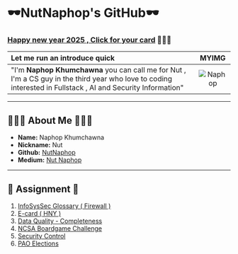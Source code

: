# 🕶️NutNaphop's GitHub🕶️
### [Happy new year 2025 , Click for your card](e-card-hny.md) 🎉🎉🎉

Let me run an introduce quick |  MYIMG
:-------------------------|:-------------------------:
"I'm **Naphop Khumchawna** you can call me for Nut , I'm a CS guy in the third year who love to coding interested in Fullstack , AI and Security Information" |  ![Naphop](./img/img.png)


---

## 👨🏻‍💻 About Me 👨🏻‍💻 

- **Name:** Naphop Khumchawna
- **Nickname:** Nut
- **Github:** [NutNaphop](https://github.com/NutNaphop)
- **Medium:** [Nut Naphop](https://medium.com/@nutnaphop)

---
## 📃 Assignment 📃

1. [InfoSysSec Glossary ( Firewall )](firewall.md)
2. [E-card ( HNY )](e-card-hny.md)
3. [Data Quality - Completeness](completeness.md)
4. [NCSA Boardgame Challenge](boardgame.md)
5. [Security Control](security-control.md)
6. [PAO Elections](pao-elections.md)
